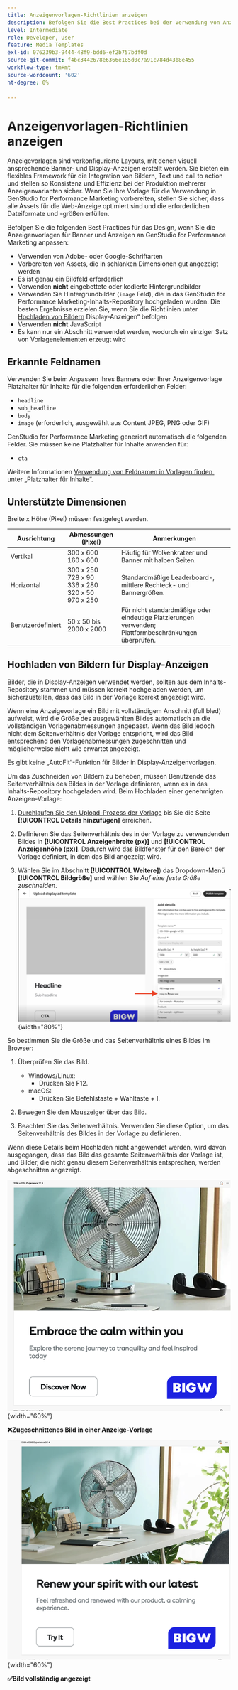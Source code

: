 ```yaml
---
title: Anzeigenvorlagen-Richtlinien anzeigen
description: Befolgen Sie die Best Practices bei der Verwendung von Anzeigen- und Bannervorlagen mit Adobe GenStudio for Performance Marketing.
level: Intermediate
role: Developer, User
feature: Media Templates
exl-id: 076239b3-9444-48f9-bdd6-ef2b757bdf0d
source-git-commit: f4bc3442678e6366e185d0c7a91c784d43b8e455
workflow-type: tm+mt
source-wordcount: '602'
ht-degree: 0%

---
```


# Anzeigenvorlagen-Richtlinien anzeigen

Anzeigevorlagen sind vorkonfigurierte Layouts, mit denen visuell ansprechende Banner- und Display-Anzeigen erstellt werden. Sie bieten ein flexibles Framework für die Integration von Bildern, Text und call to action und stellen so Konsistenz und Effizienz bei der Produktion mehrerer Anzeigenvarianten sicher. Wenn Sie Ihre Vorlage für die Verwendung in GenStudio for Performance Marketing vorbereiten, stellen Sie sicher, dass alle Assets für die Web-Anzeige optimiert sind und die erforderlichen Dateiformate und -größen erfüllen.

Befolgen Sie die folgenden Best Practices für das Design, wenn Sie die Anzeigenvorlagen für Banner und Anzeigen an GenStudio for Performance Marketing anpassen:

- Verwenden von Adobe- oder Google-Schriftarten
- Vorbereiten von Assets, die in schlanken Dimensionen gut angezeigt werden
- Es ist genau ein Bildfeld erforderlich
- Verwenden **nicht** eingebettete oder kodierte Hintergrundbilder
- Verwenden Sie Hintergrundbilder (`image` Feld), die in das GenStudio for Performance Marketing-Inhalts-Repository hochgeladen wurden. Die besten Ergebnisse erzielen Sie, wenn Sie die Richtlinien unter [Hochladen von Bildern &#x200B;](#uploading-images-for-display-ads) Display-Anzeigen“ befolgen
- Verwenden **nicht** JavaScript
- Es kann nur ein Abschnitt verwendet werden, wodurch ein einziger Satz von Vorlagenelementen erzeugt wird

## Erkannte Feldnamen

Verwenden Sie beim Anpassen Ihres Banners oder Ihrer Anzeigenvorlage Platzhalter für Inhalte für die folgenden erforderlichen Felder:

- `headline`
- `sub_headline`
- `body`
- `image` (erforderlich, ausgewählt aus Content JPEG, PNG oder GIF)

GenStudio for Performance Marketing generiert automatisch die folgenden Felder. Sie müssen keine Platzhalter für Inhalte anwenden für:

- `cta`

Weitere Informationen [&#x200B; Verwendung von Feldnamen in Vorlagen finden &#x200B;](/help/user-guide/content/customize-template.md#content-placeholders) unter „Platzhalter für Inhalte“.

## Unterstützte Dimensionen

Breite x Höhe (Pixel) müssen festgelegt werden.

| Ausrichtung | Abmessungen (Pixel) | Anmerkungen |
|--------------|-------------------------------------------------------------|------------------------------------------------------------------|
| Vertikal | 300 x 600<br>160 x 600 | Häufig für Wolkenkratzer und Banner mit halben Seiten. |
| Horizontal | 300 x 250<br>728 x 90<br>336 x 280<br>320 x 50<br>970 x 250 | Standardmäßige Leaderboard-, mittlere Rechteck- und Bannergrößen. |
| Benutzerdefiniert | 50 x 50 bis 2000 x 2000 | Für nicht standardmäßige oder eindeutige Platzierungen verwenden; Plattformbeschränkungen überprüfen. |

## Hochladen von Bildern für Display-Anzeigen

Bilder, die in Display-Anzeigen verwendet werden, sollten aus dem Inhalts-Repository stammen und müssen korrekt hochgeladen werden, um sicherzustellen, dass das Bild in der Vorlage korrekt angezeigt wird.

Wenn eine Anzeigevorlage ein Bild mit vollständigem Anschnitt (full bled) aufweist, wird die Größe des ausgewählten Bildes automatisch an die vollständigen Vorlagenabmessungen angepasst. Wenn das Bild jedoch nicht dem Seitenverhältnis der Vorlage entspricht, wird das Bild entsprechend den Vorlagenabmessungen zugeschnitten und möglicherweise nicht wie erwartet angezeigt.

Es gibt keine „AutoFit“-Funktion für Bilder in Display-Anzeigenvorlagen.

Um das Zuschneiden von Bildern zu beheben, müssen Benutzende das Seitenverhältnis des Bildes in der Vorlage definieren, wenn es in das Inhalts-Repository hochgeladen wird. Beim Hochladen einer genehmigten Anzeigen-Vorlage:

1. [Durchlaufen Sie den Upload-Prozess der Vorlage](/help/user-guide/content/use-templates.md#add-a-template) bis Sie die Seite **[!UICONTROL Details hinzufügen]** erreichen.

1. Definieren Sie das Seitenverhältnis des in der Vorlage zu verwendenden Bildes in **[!UICONTROL Anzeigenbreite (px)]** und **[!UICONTROL Anzeigenhöhe (px)]**. Dadurch wird das Bildfenster für den Bereich der Vorlage definiert, in dem das Bild angezeigt wird.

1. Wählen Sie im Abschnitt **[!UICONTROL Weitere]**) das Dropdown-Menü **[!UICONTROL Bildgröße]** und wählen Sie _Auf eine feste Größe zuschneiden_.
   ![Auf eine feste Größe zugeschnitten](./crop-to-fixed-size.png "Auf eine feste Größe zugeschnitten"){width="80%"}

So bestimmen Sie die Größe und das Seitenverhältnis eines Bildes im Browser:

1. Überprüfen Sie das Bild.
   - Windows/Linux:
      - Drücken Sie F12.
   - macOS:
      - Drücken Sie Befehlstaste + Wahltaste + I.

1. Bewegen Sie den Mauszeiger über das Bild.

1. Beachten Sie das Seitenverhältnis. Verwenden Sie diese Option, um das Seitenverhältnis des Bildes in der Vorlage zu definieren.

Wenn diese Details beim Hochladen nicht angewendet werden, wird davon ausgegangen, dass das Bild das gesamte Seitenverhältnis der Vorlage ist, und Bilder, die nicht genau diesem Seitenverhältnis entsprechen, werden abgeschnitten angezeigt.

![Bild in einer Anzeige zugeschnitten](./cropped-display.png "Bildzuschnitt"){width="60%"}

**❌Zugeschnittenes Bild in einer Anzeige-Vorlage**

![Bild, das in einer Anzeige angezeigt wird](./full-fit.png "Bild, das in der Anzeige angezeigt wird"){width="60%"}

**✅Bild vollständig angezeigt**
